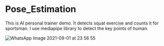 # Pose_Estimation
This is AI personal trainer demo. İt detects squat exercise and counts it for sportsman. I use mediapipe library to detect the key points of human.


![WhatsApp Image 2021-09-01 at 23 56 55](https://user-images.githubusercontent.com/74606830/131746599-262cb5f7-a9a0-4efe-9d3c-2259df7af30c.jpeg)

